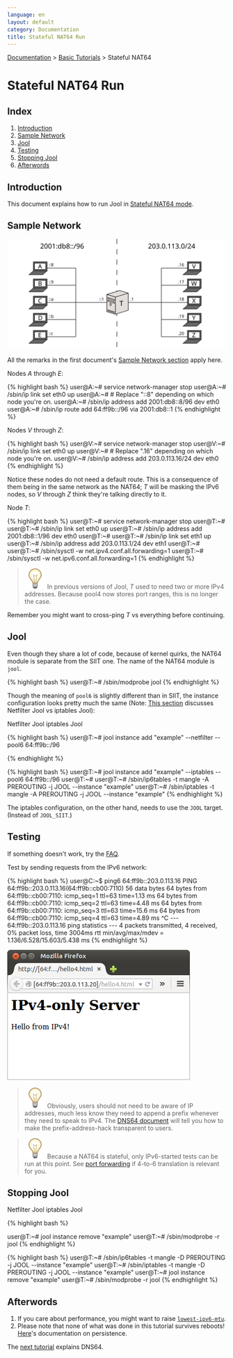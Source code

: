 ```yaml
---
language: en
layout: default
category: Documentation
title: Stateful NAT64 Run
---
```


[Documentation](documentation.html) > [Basic Tutorials](documentation.html#basic-tutorials) > Stateful NAT64

# Stateful NAT64 Run

## Index

1. [Introduction](#introduction)
2. [Sample Network](#sample-network)
3. [Jool](#jool)
4. [Testing](#testing)
5. [Stopping Jool](#stopping-jool)
6. [Afterwords](#afterwords)

## Introduction

This document explains how to run Jool in [Stateful NAT64 mode](intro-xlat.html#stateful-nat64).

## Sample Network

![Figure 1 - Sample Network](../images/network/stateful.svg)

All the remarks in the first document's [Sample Network section](run-vanilla.html#sample-network) apply here.

Nodes _A_ through _E_:

{% highlight bash %}
user@A:~# service network-manager stop
user@A:~# /sbin/ip link set eth0 up
user@A:~# # Replace "::8" depending on which node you're on.
user@A:~# /sbin/ip address add 2001:db8::8/96 dev eth0
user@A:~# /sbin/ip route add 64:ff9b::/96 via 2001:db8::1
{% endhighlight %}

Nodes _V_ through _Z_:

{% highlight bash %}
user@V:~# service network-manager stop
user@V:~# /sbin/ip link set eth0 up
user@V:~# # Replace ".16" depending on which node you're on.
user@V:~# /sbin/ip address add 203.0.113.16/24 dev eth0
{% endhighlight %}

Notice these nodes do not need a default route. This is a consequence of them being in the same network as the NAT64; _T_ will be masking the IPv6 nodes, so _V_ through _Z_ think they're talking directly to it.

Node _T_:

{% highlight bash %}
user@T:~# service network-manager stop
user@T:~# 
user@T:~# /sbin/ip link set eth0 up
user@T:~# /sbin/ip address add 2001:db8::1/96 dev eth0
user@T:~# 
user@T:~# /sbin/ip link set eth1 up
user@T:~# /sbin/ip address add 203.0.113.1/24 dev eth1
user@T:~# 
user@T:~# /sbin/sysctl -w net.ipv4.conf.all.forwarding=1
user@T:~# /sbin/sysctl -w net.ipv6.conf.all.forwarding=1
{% endhighlight %}

> ![Note!](../images/bulb.svg) In previous versions of Jool, _T_ used to need two or more IPv4 addresses. Because pool4 now stores port ranges, this is no longer the case.

Remember you might want to cross-ping _T_ vs everything before continuing.

## Jool

Even though they share a lot of code, because of kernel quirks, the NAT64 module is separate from the SIIT one. The name of the NAT64 module is `jool`.

{% highlight bash %}
user@T:~# /sbin/modprobe jool
{% endhighlight %}

Though the meaning of `pool6` is slightly different than in SIIT, the instance configuration looks pretty much the same (Note: [This section](intro-jool.html#design) discusses Netfilter Jool vs iptables Jool):

<div class="distro-menu">
	<span class="distro-selector" onclick="showDistro(this);">Netfilter Jool</span>
	<span class="distro-selector" onclick="showDistro(this);">iptables Jool</span>
</div>

<!-- Netfilter Jool -->
{% highlight bash %}
user@T:~# jool instance add "example" --netfilter --pool6 64:ff9b::/96
 

 
{% endhighlight %}

<!-- iptables Jool -->
{% highlight bash %}
user@T:~# jool instance add "example" --iptables  --pool6 64:ff9b::/96
user@T:~#
user@T:~# /sbin/ip6tables -t mangle -A PREROUTING -j JOOL --instance "example"
user@T:~# /sbin/iptables  -t mangle -A PREROUTING -j JOOL --instance "example"
{% endhighlight %}

The iptables configuration, on the other hand, needs to use the `JOOL` target. (Instead of `JOOL_SIIT`.)

## Testing

If something doesn't work, try the [FAQ](faq.html).

Test by sending requests from the IPv6 network:

{% highlight bash %}
user@C:~$ ping6 64:ff9b::203.0.113.16
PING 64:ff9b::203.0.113.16(64:ff9b::cb00:7110) 56 data bytes
64 bytes from 64:ff9b::cb00:7110: icmp_seq=1 ttl=63 time=1.13 ms
64 bytes from 64:ff9b::cb00:7110: icmp_seq=2 ttl=63 time=4.48 ms
64 bytes from 64:ff9b::cb00:7110: icmp_seq=3 ttl=63 time=15.6 ms
64 bytes from 64:ff9b::cb00:7110: icmp_seq=4 ttl=63 time=4.89 ms
^C
--- 64:ff9b::203.0.113.16 ping statistics ---
4 packets transmitted, 4 received, 0% packet loss, time 3004ms
rtt min/avg/max/mdev = 1.136/6.528/15.603/5.438 ms
{% endhighlight %}

![Figure 1 - IPv4 TCP from an IPv6 node](../images/run-stateful-firefox-4to6.png)

> ![Note!](../images/bulb.svg) Obviously, users should not need to be aware of IP addresses, much less know they need to append a prefix whenever they need to speak to IPv4. The [DNS64 document](dns64.html) will tell you how to make the prefix-address-hack transparent to users.

> ![Note!](../images/bulb.svg) Because a NAT64 is stateful, only IPv6-started tests can be run at this point. See [port forwarding](bib.html) if 4-to-6 translation is relevant for you.

## Stopping Jool

<div class="distro-menu">
	<span class="distro-selector" onclick="showDistro(this);">Netfilter Jool</span>
	<span class="distro-selector" onclick="showDistro(this);">iptables Jool</span>
</div>

<!-- Netfilter Jool -->
{% highlight bash %}
 
 
user@T:~# jool instance remove "example"
user@T:~# /sbin/modprobe -r jool
{% endhighlight %}

<!-- iptables Jool -->
{% highlight bash %}
user@T:~# /sbin/ip6tables -t mangle -D PREROUTING -j JOOL --instance "example"
user@T:~# /sbin/iptables  -t mangle -D PREROUTING -j JOOL --instance "example"
user@T:~# jool instance remove "example"
user@T:~# /sbin/modprobe -r jool
{% endhighlight %}

## Afterwords

1. If you care about performance, you might want to raise [`lowest-ipv6-mtu`](mtu.html).
3. Please note that none of what was done in this tutorial survives reboots! [Here](run-persistent.html)'s documentation on persistence.

The [next tutorial](dns64.html) explains DNS64.
